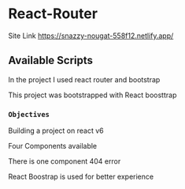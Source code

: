 # React-Router

Site Link https://snazzy-nougat-558f12.netlify.app/

## Available Scripts

In the project I used react router and bootstrap

This project was bootstrapped with React boosttrap
### `Objectives`

Building a project on react v6

Four Components available

There is one component 404 error

React Boostrap is used for better experience



